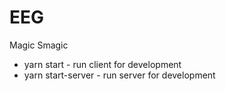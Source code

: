 # EEG

Magic 
Smagic

* yarn start - run client for development
* yarn start-server - run server for development